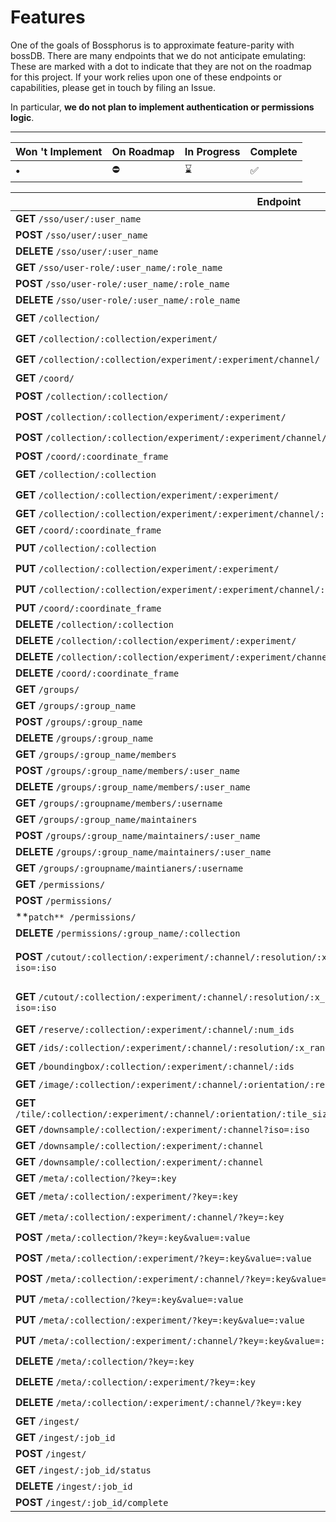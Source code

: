# Features

One of the goals of Bossphorus is to approximate feature-parity with bossDB. There are many endpoints that we do not anticipate emulating: These are marked with a dot to indicate that they are not on the roadmap for this project. If your work relies upon one of these endpoints or capabilities, please get in touch by filing an Issue.

In particular, **we do not plan to implement authentication or permissions logic**.

---

| **Won** 't Implement | On Roadmap | In Progress | Complete |
|-----------------|------------|-------------|----------|
| **•**                | ⛔         | ⌛           | ✅ ️      |


| **Endpoint**  | Status | Notes |
|----------|--------|-------|
| **GET**  `/sso/user/:user_name` | ️• | |
| **POST**  `/sso/user/:user_name` | ️• | |
| **DELETE**  `/sso/user/:user_name` | ️• | |
| **GET**  `/sso/user-role/:user_name/:role_name` | ️• | |
| **POST**  `/sso/user-role/:user_name/:role_name` | ️• | |
| **DELETE**  `/sso/user-role/:user_name/:role_name` | ️• | |
| **GET**  `/collection/` | ️⛔ | |
| **GET**  `/collection/:collection/experiment/` | ️⛔ | |
| **GET**  `/collection/:collection/experiment/:experiment/channel/` | ️⛔ | |
| **GET**  `/coord/` | ️• | |
| **POST**  `/collection/:collection/` | ️⛔ | |
| **POST**  `/collection/:collection/experiment/:experiment/` | ️⛔ | |
| **POST**  `/collection/:collection/experiment/:experiment/channel/:channel/` | ️⛔ | |
| **POST**  `/coord/:coordinate_frame` | ️• | |
| **GET**  `/collection/:collection` | ️⛔ | |
| **GET**  `/collection/:collection/experiment/:experiment/` | ️⛔ | |
| **GET**  `/collection/:collection/experiment/:experiment/channel/:channel/` | ️✅ | |
| **GET**  `/coord/:coordinate_frame` | ️• | |
| **PUT**  `/collection/:collection` | ️⛔ | |
| **PUT**  `/collection/:collection/experiment/:experiment/` | ️⛔ | |
| **PUT**  `/collection/:collection/experiment/:experiment/channel/:channel/` | ️⛔ | |
| **PUT**  `/coord/:coordinate_frame` | ️• | |
| **DELETE**  `/collection/:collection` | ️• | |
| **DELETE**  `/collection/:collection/experiment/:experiment/` | ️• | |
| **DELETE**  `/collection/:collection/experiment/:experiment/channel/:channel/` | ️• | |
| **DELETE**  `/coord/:coordinate_frame` | ️• | |
| **GET**  `/groups/` | ️• | |
| **GET**  `/groups/:group_name` | ️• | |
| **POST**  `/groups/:group_name` | ️• | |
| **DELETE**  `/groups/:group_name` | ️• | |
| **GET**  `/groups/:group_name/members` | ️• | |
| **POST**  `/groups/:group_name/members/:user_name` | ️• | |
| **DELETE**  `/groups/:group_name/members/:user_name` | ️• | |
| **GET**  `/groups/:groupname/members/:username` | ️• | |
| **GET**  `/groups/:group_name/maintainers` | ️• | |
| **POST**  `/groups/:group_name/maintainers/:user_name` | ️• | |
| **DELETE**  `/groups/:group_name/maintainers/:user_name` | ️• | |
| **GET**  `/groups/:groupname/maintianers/:username` | ️• | |
| **GET**  `/permissions/` | ️• | |
| **POST**  `/permissions/` | ️• | |
| **`patch** /permissions/` | ️• | |
| **DELETE**  `/permissions/:group_name/:collection` | ️• | |
| **POST**  `/cutout/:collection/:experiment/:channel/:resolution/:x_range/:y_range/:z_range/:time_range/?iso=:iso` | ️✅ | Supports 3D (not 4D) data |
| **GET**  `/cutout/:collection/:experiment/:channel/:resolution/:x_range/:y_range/:z_range/:time_range?iso=:iso` | ️⌛️ | Supports `blosc` cutouts |
| **GET**  `/reserve/:collection/:experiment/:channel/:num_ids` | ️• | |
| **GET**  `/ids/:collection/:experiment/:channel/:resolution/:x_range/:y_range/:z_range/:time_range/` | ️⛔️ | |
| **GET**  `/boundingbox/:collection/:experiment/:channel/:ids` | ️• | |
| **GET**  `/image/:collection/:experiment/:channel/:orientation/:resolution/:x_arg/:y_arg/:z_arg/:t_index/` | ️⌛ | |
| **GET**  `/tile/:collection/:experiment/:channel/:orientation/:tile_size/:resolution/:x_idx/:y_idx/:z_idx/:t_idx/` | ️⌛ | |
| **GET**  `/downsample/:collection/:experiment/:channel?iso=:iso` | ️• | |
| **GET**  `/downsample/:collection/:experiment/:channel` | ️• | |
| **GET**  `/downsample/:collection/:experiment/:channel` | ️• | |
| **GET**  `/meta/:collection/?key=:key` | ️• | |
| **GET**  `/meta/:collection/:experiment/?key=:key` | ️⛔ | |
| **GET**  `/meta/:collection/:experiment/:channel/?key=:key` | ️⛔ | |
| **POST**  `/meta/:collection/?key=:key&value=:value` | ️⛔ | |
| **POST**  `/meta/:collection/:experiment/?key=:key&value=:value` | ️⛔ | |
| **POST**  `/meta/:collection/:experiment/:channel/?key=:key&value=:value` | ️⛔ | |
| **PUT**  `/meta/:collection/?key=:key&value=:value` | ️⛔ | |
| **PUT**  `/meta/:collection/:experiment/?key=:key&value=:value` | ️⛔ | |
| **PUT**  `/meta/:collection/:experiment/:channel/?key=:key&value=:value` | ️⛔ | |
| **DELETE**  `/meta/:collection/?key=:key` | ️⛔ | |
| **DELETE**  `/meta/:collection/:experiment/?key=:key` | ️⛔ | |
| **DELETE**  `/meta/:collection/:experiment/:channel/?key=:key` | ️⛔ | |
| **GET**  `/ingest/` | ️• | |
| **GET**  `/ingest/:job_id` | ️• | |
| **POST**  `/ingest/` | ️• | |
| **GET**  `/ingest/:job_id/status` | ️• | |
| **DELETE**  `/ingest/:job_id` | ️• | |
| **POST**  `/ingest/:job_id/complete` | ️• | |
